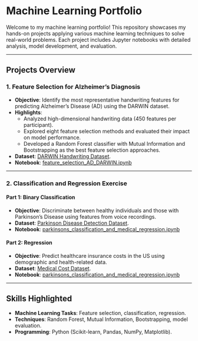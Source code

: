 # **Machine Learning Portfolio**  
Welcome to my machine learning portfolio! This repository showcases my hands-on projects applying various machine learning techniques to solve real-world problems. Each project includes Jupyter notebooks with detailed analysis, model development, and evaluation.  

---

## **Projects Overview**  

### 1. **Feature Selection for Alzheimer’s Diagnosis**  
- **Objective**: Identify the most representative handwriting features for predicting Alzheimer’s Disease (AD) using the DARWIN dataset.  
- **Highlights**:  
  - Analyzed high-dimensional handwriting data (450 features per participant).  
  - Explored eight feature selection methods and evaluated their impact on model performance.  
  - Developed a Random Forest classifier with Mutual Information and Bootstrapping as the best feature selection approaches.  
- **Dataset**: [DARWIN Handwriting Dataset](https://doi.org/10.1016/j.procs.2018.10.141).  
- **Notebook**: [feature_selection_AD_DARWIN.ipynb](./project01_feature_selection_AD_DARWIN.ipynb)  

---

### 2. **Classification and Regression Exercise**  
#### Part 1: Binary Classification  
- **Objective**: Discriminate between healthy individuals and those with Parkinson’s Disease using features from voice recordings.  
- **Dataset**: [Parkinson Disease Detection Dataset](https://www.kaggle.com/datasets/jainaru/parkinson-disease-detection/data).  
- **Notebook**: [parkinsons_classification_and_medical_regression.ipynb](./project02_parkinsons_classification_and_medical_regression.ipynb)  

#### Part 2: Regression  
- **Objective**: Predict healthcare insurance costs in the US using demographic and health-related data.  
- **Dataset**: [Medical Cost Dataset](https://www.kaggle.com/datasets/mirichoi0218/insurance).  
- **Notebook**: [parkinsons_classification_and_medical_regression.ipynb](./project02_parkinsons_classification_and_medical_regression.ipynb)  

---

## **Skills Highlighted**  
- **Machine Learning Tasks**: Feature selection, classification, regression.  
- **Techniques**: Random Forest, Mutual Information, Bootstrapping, model evaluation.  
- **Programming**: Python (Scikit-learn, Pandas, NumPy, Matplotlib).  
